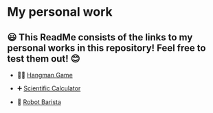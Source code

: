# My personal work

## 😃 This ReadMe consists of the links to my personal works in this repository! Feel free to test them out! 😊

* 🧍‍♂️ [Hangman Game](../mypython/hangman.py)

* ➕ [Scientific Calculator](../mypthon/scientificcalc.py)

* 🤖 [Robot Barista](../mypython/robotbarista.py)

